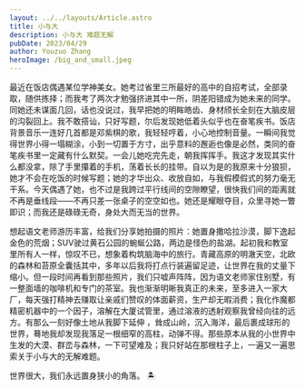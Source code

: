```yaml
---
layout: ../../layouts/Article.astro
title: 小与大
description: 小与大 难题无解
pubDate: 2023/04/29
author: Youzuo Zhang
heroImage: /big_and_small.jpeg
---
```


最近在饭店偶遇某位学神美女。她考过省里三所最好的高中的自招考试，全部录取，随供拣择；而我考了两次才勉强挤进其中一所，阴差阳错成为她未来的同学。同她还未谋面几回，话也没说过，我早把她的明眸皓齿、身材颀长全刻在大脑皮层的沟裂回上。我不敢搭讪，只好写题，尔后发现她低着头似乎也在奋笔疾书。饭店背景音乐一连好几首都是邓紫棋的歌，我轻轻哼着，小心地控制音量。一瞬间我觉得世界小得一塌糊涂，小到一切置于方寸，出乎意料的邂逅也像是必然，类同的奋笔疾书里一定藏有什么默契。一会儿她吃完先走，朝我挥挥手。我这才发现其实什么都没拿，除了手里攥着的手机，荡着长长的挂带。自以为是的我原来十分狼狈，她才不会在吃饭的时候写题；她的才华出众、收放自如，与我假模假式的努力毫无干系。今天偶遇了她，也不过是我跨过平行线间的空隙瞭望，很快我们间的距离就不再是垂线段——不再只差一张桌子的空空如也。她还是耀眼夺目，众里寻她一瞥即识；而我还是碌碌无奇，身处大而无当的世界。

想起语文老师游历丰富，给我们分享她拍摄的照片：她置身撒哈拉沙漠，脚下逸起金色的荒烟；SUV驶过黄石公园的蜿蜒公路，两边是怪色的盐湖。起初我和教室里所有人一样，惊叹不已，想象着构筑脑海中的旅行。青藏高原的明澈天空，北欧的森林和苔原全囊括其中，多年以后我将打点行装遍留足迹，让世界在我的丈量下缩小。但一段时间再看到那些照片，我们只嘘声阵阵，因为语文老师家住别墅，有一整面墙的咖啡机和专门的茶室。我也渐渐明晰我真正的未来，至多进入一家大厂，每天强打精神去赚取让亲戚们赞叹的体面薪资，生产却无暇消费；我化作魔都精密机器中的一个因子，溶解在大厦试管里，通过溶液的透射观察我曾经向往的远方。有那么一刻好像土地从我脚下延伸 ，耸成山岭，沉入海洋，最后裹成球形的世界，蓦地我却发现我落足一根细窄的高柱，动弹不得。那些原本从我的小世界中生发的大漠、群峦与森林，一下可望难及；我只好站在那根柱子上，一遍又一遍思索关于小与大的无解难题。

世界很大，我们永远置身狭小的角落。 🏝️
